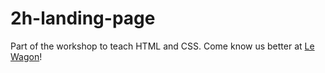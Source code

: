 # 2h-landing-page
Part of the workshop to teach HTML and CSS.
Come know us better at [Le Wagon](https://www.google.com/search?q=le+wagon)!
